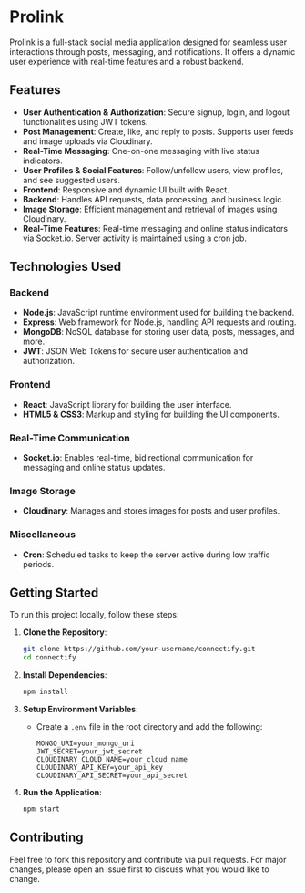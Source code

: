 # Prolink

Prolink is a full-stack social media application designed for seamless user interactions through posts, messaging, and notifications. It offers a dynamic user experience with real-time features and a robust backend.

## Features

- **User Authentication & Authorization**: Secure signup, login, and logout functionalities using JWT tokens.
- **Post Management**: Create, like, and reply to posts. Supports user feeds and image uploads via Cloudinary.
- **Real-Time Messaging**: One-on-one messaging with live status indicators.
- **User Profiles & Social Features**: Follow/unfollow users, view profiles, and see suggested users.
- **Frontend**: Responsive and dynamic UI built with React.
- **Backend**: Handles API requests, data processing, and business logic.
- **Image Storage**: Efficient management and retrieval of images using Cloudinary.
- **Real-Time Features**: Real-time messaging and online status indicators via Socket.io. Server activity is maintained using a cron job.

## Technologies Used

### Backend
- **Node.js**: JavaScript runtime environment used for building the backend.
- **Express**: Web framework for Node.js, handling API requests and routing.
- **MongoDB**: NoSQL database for storing user data, posts, messages, and more.
- **JWT**: JSON Web Tokens for secure user authentication and authorization.

### Frontend
- **React**: JavaScript library for building the user interface.
- **HTML5 & CSS3**: Markup and styling for building the UI components.

### Real-Time Communication
- **Socket.io**: Enables real-time, bidirectional communication for messaging and online status updates.

### Image Storage
- **Cloudinary**: Manages and stores images for posts and user profiles.

### Miscellaneous
- **Cron**: Scheduled tasks to keep the server active during low traffic periods.

## Getting Started

To run this project locally, follow these steps:

1. **Clone the Repository**:
    ```bash
    git clone https://github.com/your-username/connectify.git
    cd connectify
    ```

2. **Install Dependencies**:
    ```bash
    npm install
    ```

3. **Setup Environment Variables**:
    - Create a `.env` file in the root directory and add the following:
        ```plaintext
        MONGO_URI=your_mongo_uri
        JWT_SECRET=your_jwt_secret
        CLOUDINARY_CLOUD_NAME=your_cloud_name
        CLOUDINARY_API_KEY=your_api_key
        CLOUDINARY_API_SECRET=your_api_secret
        ```

4. **Run the Application**:
    ```bash
    npm start
    ```

## Contributing

Feel free to fork this repository and contribute via pull requests. For major changes, please open an issue first to discuss what you would like to change.


